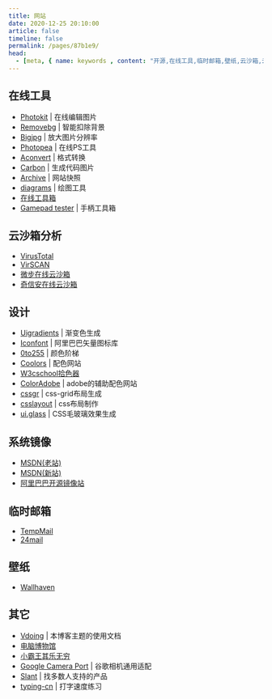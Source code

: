 ```yaml
---
title: 网站
date: 2020-12-25 20:10:00
article: false
timeline: false
permalink: /pages/87b1e9/
head:
  - [meta, { name: keywords , content: "开源,在线工具,临时邮箱,壁纸,云沙箱,云查杀" }]
---
```




## 在线工具

- [Photokit](https://photokit.com) | 在线编辑图片
- [Removebg](https://www.remove.bg) | 智能扣除背景
- [Bigjpg](https://bigjpg.com) | 放大图片分辨率
- [Photopea](https://www.photopea.com) | 在线PS工具
- [Aconvert](https://www.aconvert.com/cn) | 格式转换
- [Carbon](https://carbon.now.sh) | 生成代码图片
- [Archive](https://archive.org) | 网站快照
- [diagrams](https://app.diagrams.net) | 绘图工具
- [在线工具箱](https://tool.lu)
- [Gamepad tester](https://gamepad-tester.com) | 手柄工具箱

## 云沙箱分析

- [VirusTotal](https://www.virustotal.com)
- [VirSCAN](https://www.virscan.org)
- [微步在线云沙箱](https://s.threatbook.cn)
- [奇信安在线云沙箱](https://sandbox.ti.qianxin.com)

## 设计

- [Uigradients](https://uigradients.com) | 渐变色生成
- [Iconfont](https://www.iconfont.cn) | 阿里巴巴矢量图标库
- [0to255](https://www.0to255.com) | 颜色阶梯
- [Coolors](https://coolors.co) | 配色网站
- [W3cschool拾色器](https://www.w3cschool.cn/tools/index?name=cpicker)
- [ColorAdobe](https://color.adobe.com/zh) | adobe的辅助配色网站
- [cssgr](https://cssgr.id) | css-grid布局生成
- [csslayout](https://csslayout.io) | css布局制作
- [ui.glass](https://ui.glass/generator) | CSS毛玻璃效果生成

## 系统镜像

- [MSDN(老站)](https://msdn.itellyou.cn)
- [MSDN(新站)](https://next.itellyou.cn)
- [阿里巴巴开源镜像站](https://developer.aliyun.com/mirror)

## 临时邮箱

- [TempMail](https://temp-mail.org/zh/)
- [24mail](http://24mail.chacuo.net/)

## 壁纸

- [Wallhaven](https://wallhaven.cc)

## 其它

- [Vdoing](https://doc.xugaoyi.com) | 本博客主题的使用文档
- [电脑博物馆](https://www.compumuseum.com)
- [小霸王其乐无穷](https://www.yikm.net)
- [Google Camera Port](https://www.celsoazevedo.com/files/android/google-camera) | 谷歌相机通用适配
- [Slant](https://www.slant.co) | 找多数人支持的产品
- [typing-cn](https://barneyzhao.gitee.io/typing-cn) | 打字速度练习